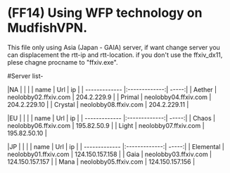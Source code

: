 # (FF14) Using WFP technology on MudfishVPN.
This file only using Asia (Japan - GAIA) server,
if want change server you can displacement the rtt-ip and rtt-location.
if you don't use the ffxiv_dx11, plese chagne procname to "ffxiv.exe".


#Server list- 


|NA             |               |       |
| name          | Url           | ip    |
| ------------- |:-------------:| -----:|
| Aether        | neolobby02.ffxiv.com     | 204.2.229.9  |
| Primal        | neolobby04.ffxiv.com     | 204.2.229.10 |
| Crystal       | neolobby08.ffxiv.com     | 204.2.229.11 |



|EU             |               |       |
| name          | Url           | ip    |
| ------------- |:-------------:| -----:|
| Chaos        | neolobby06.ffxiv.com     | 195.82.50.9 |
| Light        | neolobby07.ffxiv.com     | 195.82.50.10 |



|JP             |               |       |
| name          | Url           | ip    |
| ------------- |:-------------:| -----:|
| Elemental   | neolobby01.ffxiv.com     | 124.150.157.158 |
| Gaia        | neolobby03.ffxiv.com     | 124.150.157.157 |
| Mana        | neolobby05.ffxiv.com     | 124.150.157.156 |

